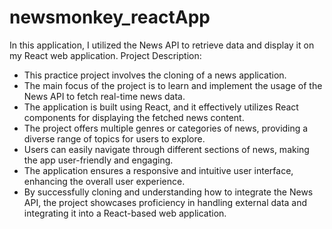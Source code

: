# newsmonkey_reactApp
 In this application, I utilized the News API to retrieve data and display it on my React web application.
Project Description:
- This practice project involves the cloning of a news application.
- The main focus of the project is to learn and implement the usage of the News API to fetch real-time news data.
- The application is built using React, and it effectively utilizes React components for displaying the fetched news content.
- The project offers multiple genres or categories of news, providing a diverse range of topics for users to explore.
- Users can easily navigate through different sections of news, making the app user-friendly and engaging.
- The application ensures a responsive and intuitive user interface, enhancing the overall user experience.
- By successfully cloning and understanding how to integrate the News API, the project showcases proficiency in handling external data and integrating it into a React-based web application.
